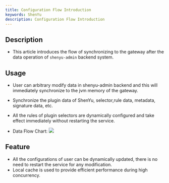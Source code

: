 ```yaml
---
title: Configuration Flow Introduction
keywords: ShenYu
description: Configuration Flow Introduction
---
```


## Description

* This article introduces the flow of synchronizing to the gateway after the data operation of `shenyu-admin` backend system.

## Usage

* User can arbitrary modify data in shenyu-admin backend and this will immediately synchronize to the jvm memory of the gateway.
* Synchronize the plugin data of ShenYu, selector,rule data, metadata, signature data, etc.
* All the rules of plugin selectors are dynamically configured and take effect immediately without restarting the service.

* Data Flow Chart:
 ![](/img/shenyu/dataSync/plugin-data.png)

## Feature

* All the configurations of user can be dynamically updated, there is no need to restart the service for any modification.
* Local cache is used to provide efficient performance during high concurrency.
